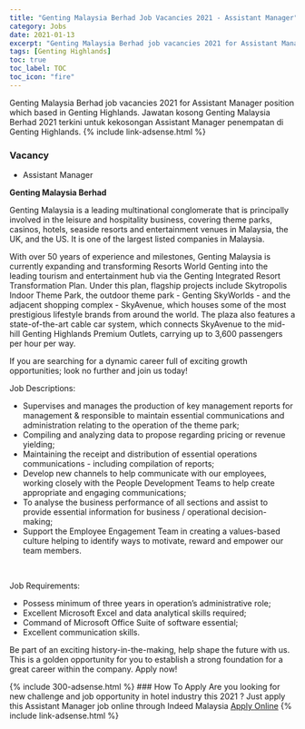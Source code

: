 ```yaml
---
title: "Genting Malaysia Berhad Job Vacancies 2021 - Assistant Manager" 
category: Jobs 
date: 2021-01-13 
excerpt: "Genting Malaysia Berhad job vacancies 2021 for Assistant Manager position which based in Genting Highlands. Jawatan kosong Genting Malaysia Berhad 2021 terkini untuk kekosongan Assistant Manager penempatan di Genting Highlands" 
tags: [Genting Highlands] 
toc: true 
toc_label: TOC 
toc_icon: "fire" 
--- 
```


Genting Malaysia Berhad job vacancies 2021 for Assistant Manager position which based in Genting Highlands. Jawatan kosong Genting Malaysia Berhad 2021 terkini untuk kekosongan Assistant Manager penempatan di Genting Highlands. 
{% include link-adsense.html %} 
### Vacancy 
- Assistant Manager 
<div><div><p><b>Genting Malaysia Berhad
</b></p><p>Genting Malaysia is a leading multinational conglomerate that is principally involved in the leisure and hospitality business, covering theme parks, casinos, hotels, seaside resorts and entertainment venues in Malaysia, the UK, and the US. It is one of the largest listed companies in Malaysia.</p>
<p>With over 50 years of experience and milestones, Genting Malaysia is currently expanding and transforming Resorts World Genting into the leading tourism and entertainment hub via the Genting Integrated Resort Transformation Plan. Under this plan, flagship projects include Skytropolis Indoor Theme Park, the outdoor theme park - Genting SkyWorlds - and the adjacent shopping complex - SkyAvenue, which houses some of the most prestigious lifestyle brands from around the world. The plaza also features a state-of-the-art cable car system, which connects SkyAvenue to the mid-hill Genting Highlands Premium Outlets, carrying up to 3,600 passengers per hour per way.</p>
<p>If you are searching for a dynamic career full of exciting growth opportunities; look no further and join us today!</p>
<p>
Job Descriptions:</p>
<ul><li>Supervises and manages the production of key management reports for management &amp; responsible to maintain essential communications and administration relating to the operation of the theme park;</li>
<li>Compiling and analyzing data to propose regarding pricing or revenue yielding;</li>
<li>Maintaining the receipt and distribution of essential operations communications - including compilation of reports;</li>
<li>Develop new channels to help communicate with our employees, working closely with the People Development Teams to help create appropriate and engaging communications;</li>
<li>To analyse the business performance of all sections and assist to provide essential information for business / operational decision-making;</li>
<li>Support the Employee Engagement Team in creating a values-based culture helping to identify ways to motivate, reward and empower our team members.</li></ul><br>
<p>
</p><p>Job Requirements:</p>
<ul><li>Possess minimum of three years in operation&#8217;s administrative role;</li>
<li>Excellent Microsoft Excel and data analytical skills required;</li>
<li>Command of Microsoft Office Suite of software essential;</li>
<li>Excellent communication skills.</li>
</ul>
<p>Be part of an exciting history-in-the-making, help shape the future with us. This is a golden opportunity for you to establish a strong foundation for a great career within the company. Apply now!</p></div></div> 
{% include 300-adsense.html %} 
### How To Apply 
Are you looking for new challenge and job opportunity in hotel industry this 2021 ?
Just apply this Assistant Manager job online through Indeed Malaysia 
<a href="https://malaysia.indeed.com/viewjob?jk=836d602ba9e7694d" class="btn btn--info" target="_blank" rel="nofollow noopenner">Apply Online</a> 
{% include link-adsense.html %} 